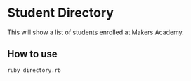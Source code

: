 Student Directory
=================

This will show a list of students enrolled at Makers Academy.

How to use
----------

```shell
ruby directory.rb
```